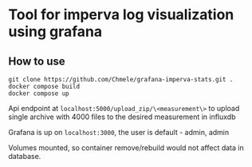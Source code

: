 # Tool for imperva log visualization using grafana

## How to use

```
git clone https://github.com/Chmele/grafana-imperva-stats.git .
docker compose build
docker compose up
```

Api endpoint at `localhost:5000/upload_zip/\<measurement\>` to upload single archive with 4000 files to the desired measurement in influxdb

Grafana is up on `localhost:3000`, the user is default - admin, admin

Volumes mounted, so container remove/rebuild would not affect data in database.
